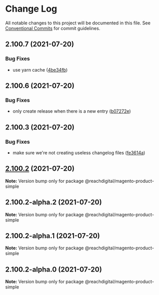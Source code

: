 # Change Log

All notable changes to this project will be documented in this file.
See [Conventional Commits](https://conventionalcommits.org) for commit guidelines.

## 2.100.7 (2021-07-20)


### Bug Fixes

* use yarn cache ([4be34fb](https://github.com/ho-nl/m2-pwa/commit/4be34fbb56cf528ba346de0cbe2c32d102b9960b))





## 2.100.6 (2021-07-20)


### Bug Fixes

* only create release when there is a new entry ([b07272e](https://github.com/ho-nl/m2-pwa/commit/b07272e4e74ee0bec3677e35ce3ee7e02231971a))





## 2.100.3 (2021-07-20)


### Bug Fixes

* make sure we're not creating useless changelog files ([fe3614a](https://github.com/ho-nl/m2-pwa/commit/fe3614a8480c7f1c68d673da2bb84805112a6643))





## [2.100.2](https://github.com/ho-nl/m2-pwa/compare/@reachdigital/magento-product-simple@2.100.2-alpha.2...@reachdigital/magento-product-simple@2.100.2) (2021-07-20)

**Note:** Version bump only for package @reachdigital/magento-product-simple





## 2.100.2-alpha.2 (2021-07-20)

**Note:** Version bump only for package @reachdigital/magento-product-simple





## 2.100.2-alpha.1 (2021-07-20)

**Note:** Version bump only for package @reachdigital/magento-product-simple





## 2.100.2-alpha.0 (2021-07-20)

**Note:** Version bump only for package @reachdigital/magento-product-simple
